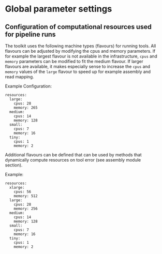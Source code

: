 # Global parameter settings

## Configuration of computational resources used for pipeline runs

The toolkit uses the following machine types (flavours) for running tools. All flavours can be
adjusted by modifying the cpus and memory parameters. If for example the largest flavour is not available
in the infrastructure, `cpus` and `memory` parameters can be modified to fit the medium flavour. If larger
flavours are available, it makes especially sense to increase the `cpus` and `memory` values of the `large`
flavour to speed up for example assembly and read mapping.

Example Configuration:

```
resources:
  large:
    cpus: 28
    memory: 265
  medium:
    cpus: 14
    memory: 128
  small:
    cpus: 7
    memory: 16
  tiny:
    cpus: 1
    memory: 2
```

Additional flavours can be defined that can be used by methods that dynamically compute resources on tool error (see assembly module section).

Example:

```
resources:
  xlarge:
    cpus: 56
    memory: 512
  large:
    cpus: 28
    memory: 256
  medium:
    cpus: 14
    memory: 128
  small:
    cpus: 7
    memory: 16
  tiny:
    cpus: 1
    memory: 2
```
